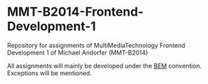 # MMT-B2014-Frontend-Development-1
Repository for assignments of MultiMediaTechnology Frontend Development 1 of Michael Andorfer (MMT-B2014)

All assignments will mainly be developed under the [BEM](https://en.bem.info/) convention.
Exceptions will be mentioned.
